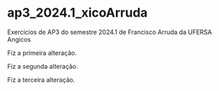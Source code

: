# ap3_2024.1_xicoArruda
 Exercicios de AP3 do semestre 2024.1 de Francisco Arruda da UFERSA Angicos

Fiz a primeira alteração.

Fiz a segunda alteração.

Fiz a terceira alteração.
